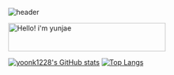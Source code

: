 ![header](https://capsule-render.vercel.app/api?type=transparent&color=auto&height=150&section=header&text=Hello!%20I'm%20yunjae&fontSize=70)

<a href="https://cooltext.com"><img src="https://images.cooltext.com/5621658.png" width="318" height="58" margin-left="auto" margin-right="auto" alt="Hello! i'm yunjae" /></a>

[![yoonk1228's GitHub stats](https://github-readme-stats.vercel.app/api?username=yoonk1228&show_icons=true&theme=highcontrast)](https://github.com/yoonk1228/github-readme-stats)
[![Top Langs](https://github-readme-stats.vercel.app/api/top-langs/?username=anuraghazra&layout=compact&theme=highcontrast)](https://github.com/yoonk1228/github-readme-stats)
